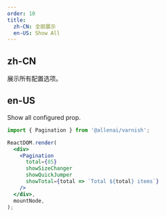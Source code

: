 ```yaml
---
order: 10
title:
  zh-CN: 全部展示
  en-US: Show All
---
```


## zh-CN

展示所有配置选项。

## en-US

Show all configured prop.

```jsx
import { Pagination } from '@allenai/varnish';

ReactDOM.render(
  <div>
    <Pagination
      total={85}
      showSizeChanger
      showQuickJumper
      showTotal={total => `Total ${total} items`}
    />
  </div>,
  mountNode,
);
```
